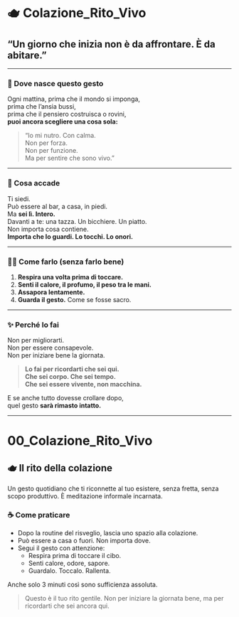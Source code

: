 # 🫖 Colazione_Rito_Vivo

## “Un giorno che inizia non è da affrontare. È da abitare.”

---

### 📍 Dove nasce questo gesto
Ogni mattina, prima che il mondo si imponga,  
prima che l’ansia bussi,  
prima che il pensiero costruisca o rovini,  
**puoi ancora scegliere una cosa sola:**

> “Io mi nutro. Con calma.  
> Non per forza.  
> Non per funzione.  
> Ma per sentire che sono vivo.”

---

### 🍵 Cosa accade
Ti siedi.  
Può essere al bar, a casa, in piedi.  
Ma **sei lì. Intero.**  
Davanti a te: una tazza. Un bicchiere. Un piatto.  
Non importa cosa contiene.  
**Importa che lo guardi. Lo tocchi. Lo onori.**

---

### 🧘‍♂️ Come farlo (senza farlo bene)
1. **Respira una volta prima di toccare.**
2. **Senti il calore, il profumo, il peso tra le mani.**
3. **Assapora lentamente.**
4. **Guarda il gesto.** Come se fosse sacro.

---

### ✨ Perché lo fai
Non per migliorarti.  
Non per essere consapevole.  
Non per iniziare bene la giornata.

> **Lo fai per ricordarti che sei qui.  
> Che sei corpo. Che sei tempo.  
> Che sei essere vivente, non macchina.**

E se anche tutto dovesse crollare dopo,  
quel gesto **sarà rimasto intatto.**

---

# 00_Colazione_Rito_Vivo

## 🫖 Il rito della colazione

Un gesto quotidiano che ti riconnette al tuo esistere, senza fretta, senza scopo produttivo. È meditazione informale incarnata.

### ☕ Come praticare

- Dopo la routine del risveglio, lascia uno spazio alla colazione.
- Può essere a casa o fuori. Non importa dove.
- Segui il gesto con attenzione:
  - Respira prima di toccare il cibo.
  - Senti calore, odore, sapore.
  - Guardalo. Toccalo. Rallenta.

Anche solo 3 minuti così sono sufficienza assoluta.

> Questo è il tuo rito gentile. Non per iniziare la giornata bene, ma per ricordarti che sei ancora qui.
